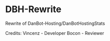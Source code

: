 # DBH-Rewrite
Rewrite of DanBot-Hosting/DanBotHostingStats


Credits:
Vincenz - Developer
Bocon - Reviewer
